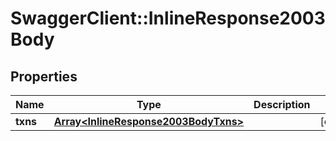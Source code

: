 # SwaggerClient::InlineResponse2003Body

## Properties
Name | Type | Description | Notes
------------ | ------------- | ------------- | -------------
**txns** | [**Array&lt;InlineResponse2003BodyTxns&gt;**](InlineResponse2003BodyTxns.md) |  | [optional] 


